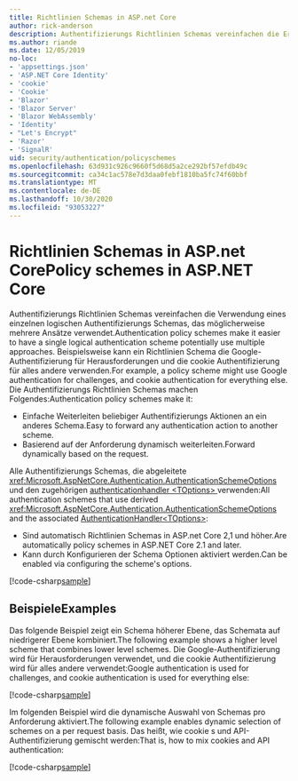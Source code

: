 ```yaml
---
title: Richtlinien Schemas in ASP.net Core
author: rick-anderson
description: Authentifizierungs Richtlinien Schemas vereinfachen die Erstellung eines einzelnen logischen Authentifizierungs Schemas.
ms.author: riande
ms.date: 12/05/2019
no-loc:
- 'appsettings.json'
- 'ASP.NET Core Identity'
- 'cookie'
- 'Cookie'
- 'Blazor'
- 'Blazor Server'
- 'Blazor WebAssembly'
- 'Identity'
- "Let's Encrypt"
- 'Razor'
- 'SignalR'
uid: security/authentication/policyschemes
ms.openlocfilehash: 63d931c926c9660f5d68d5a2ce292bf57efdb49c
ms.sourcegitcommit: ca34c1ac578e7d3daa0febf1810ba5fc74f60bbf
ms.translationtype: MT
ms.contentlocale: de-DE
ms.lasthandoff: 10/30/2020
ms.locfileid: "93053227"
---
```

# <a name="policy-schemes-in-aspnet-core"></a><span data-ttu-id="9254e-103">Richtlinien Schemas in ASP.net Core</span><span class="sxs-lookup"><span data-stu-id="9254e-103">Policy schemes in ASP.NET Core</span></span>

<span data-ttu-id="9254e-104">Authentifizierungs Richtlinien Schemas vereinfachen die Verwendung eines einzelnen logischen Authentifizierungs Schemas, das möglicherweise mehrere Ansätze verwendet.</span><span class="sxs-lookup"><span data-stu-id="9254e-104">Authentication policy schemes make it easier to have a single logical authentication scheme potentially use multiple approaches.</span></span> <span data-ttu-id="9254e-105">Beispielsweise kann ein Richtlinien Schema die Google-Authentifizierung für Herausforderungen und die cookie Authentifizierung für alles andere verwenden.</span><span class="sxs-lookup"><span data-stu-id="9254e-105">For example, a policy scheme might use Google authentication for challenges, and cookie authentication for everything else.</span></span> <span data-ttu-id="9254e-106">Die Authentifizierungs Richtlinien Schemas machen Folgendes:</span><span class="sxs-lookup"><span data-stu-id="9254e-106">Authentication policy schemes make it:</span></span>

* <span data-ttu-id="9254e-107">Einfache Weiterleiten beliebiger Authentifizierungs Aktionen an ein anderes Schema.</span><span class="sxs-lookup"><span data-stu-id="9254e-107">Easy to forward any authentication action to another scheme.</span></span>
* <span data-ttu-id="9254e-108">Basierend auf der Anforderung dynamisch weiterleiten.</span><span class="sxs-lookup"><span data-stu-id="9254e-108">Forward dynamically based on the request.</span></span>

<span data-ttu-id="9254e-109">Alle Authentifizierungs Schemas, die abgeleitete <xref:Microsoft.AspNetCore.Authentication.AuthenticationSchemeOptions> und den zugehörigen [authenticationhandler \<TOptions> ](/dotnet/api/microsoft.aspnetcore.authentication.authenticationhandler-1)verwenden:</span><span class="sxs-lookup"><span data-stu-id="9254e-109">All authentication schemes that use derived <xref:Microsoft.AspNetCore.Authentication.AuthenticationSchemeOptions> and the associated [AuthenticationHandler\<TOptions>](/dotnet/api/microsoft.aspnetcore.authentication.authenticationhandler-1):</span></span>

* <span data-ttu-id="9254e-110">Sind automatisch Richtlinien Schemas in ASP.net Core 2,1 und höher.</span><span class="sxs-lookup"><span data-stu-id="9254e-110">Are automatically policy schemes in ASP.NET Core 2.1 and later.</span></span>
* <span data-ttu-id="9254e-111">Kann durch Konfigurieren der Schema Optionen aktiviert werden.</span><span class="sxs-lookup"><span data-stu-id="9254e-111">Can be enabled via configuring the scheme's options.</span></span>

[!code-csharp[sample](policyschemes/samples/AuthenticationSchemeOptions.cs?name=snippet)]

## <a name="examples"></a><span data-ttu-id="9254e-112">Beispiele</span><span class="sxs-lookup"><span data-stu-id="9254e-112">Examples</span></span>

<span data-ttu-id="9254e-113">Das folgende Beispiel zeigt ein Schema höherer Ebene, das Schemata auf niedrigerer Ebene kombiniert.</span><span class="sxs-lookup"><span data-stu-id="9254e-113">The following example shows a higher level scheme that combines lower level schemes.</span></span> <span data-ttu-id="9254e-114">Die Google-Authentifizierung wird für Herausforderungen verwendet, und die cookie Authentifizierung wird für alles andere verwendet:</span><span class="sxs-lookup"><span data-stu-id="9254e-114">Google authentication is used for challenges, and cookie authentication is used for everything else:</span></span>

[!code-csharp[sample](policyschemes/samples/Startup.cs?name=snippet1)]

<span data-ttu-id="9254e-115">Im folgenden Beispiel wird die dynamische Auswahl von Schemas pro Anforderung aktiviert.</span><span class="sxs-lookup"><span data-stu-id="9254e-115">The following example enables dynamic selection of schemes on a per request basis.</span></span> <span data-ttu-id="9254e-116">Das heißt, wie cookie s und API-Authentifizierung gemischt werden:</span><span class="sxs-lookup"><span data-stu-id="9254e-116">That is, how to mix cookies and API authentication:</span></span>

 <!-- REVIEW, missing If set in public Func<HttpContext, string> ForwardDefaultSelector -->

[!code-csharp[sample](policyschemes/samples/Startup.cs?name=snippet2)]
